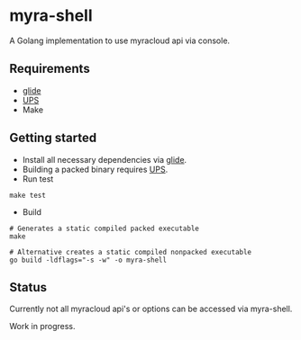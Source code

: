 # myra-shell

A Golang implementation to use myracloud api via console.

## Requirements
- [glide](https://glide.sh/)
- [UPS](https://upx.github.io/)
- Make

## Getting started

- Install all necessary dependencies via [glide](https://glide.sh/).
- Building a packed binary requires [UPS](https://upx.github.io/).
- Run test
```
make test
```

- Build
```
# Generates a static compiled packed executable
make

# Alternative creates a static compiled nonpacked executable
go build -ldflags="-s -w" -o myra-shell
```

## Status
Currently not all myracloud api's or options can be accessed via myra-shell.

Work in progress.
